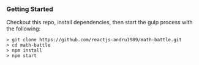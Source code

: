 ### Getting Started

Checkout this repo, install dependencies, then start the gulp process with the following:

```
> git clone https://github.com/reactjs-andru1989/math-battle.git
> cd math-battle
> npm install
> npm start
```
